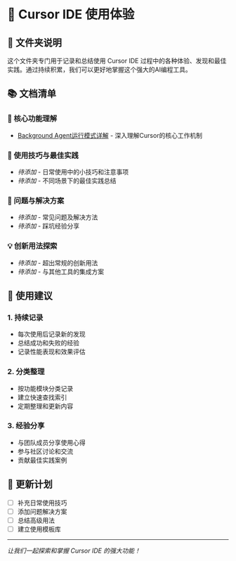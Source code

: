 # 🚀 Cursor IDE 使用体验

## 📁 文件夹说明

这个文件夹专门用于记录和总结使用 Cursor IDE 过程中的各种体验、发现和最佳实践。通过持续积累，我们可以更好地掌握这个强大的AI编程工具。

## 📚 文档清单

### 🔄 核心功能理解
- [Background Agent运行模式详解](./Background%20Agent运行模式详解.md) - 深入理解Cursor的核心工作机制

### 🎯 使用技巧与最佳实践
- *待添加* - 日常使用中的小技巧和注意事项
- *待添加* - 不同场景下的最佳实践总结

### 🚨 问题与解决方案
- *待添加* - 常见问题及解决方法
- *待添加* - 踩坑经验分享

### 💡 创新用法探索
- *待添加* - 超出常规的创新用法
- *待添加* - 与其他工具的集成方案

## 🎯 使用建议

### 1. 持续记录
- 每次使用后记录新的发现
- 总结成功和失败的经验
- 记录性能表现和效果评估

### 2. 分类整理
- 按功能模块分类记录
- 建立快速查找索引
- 定期整理和更新内容

### 3. 经验分享
- 与团队成员分享使用心得
- 参与社区讨论和交流
- 贡献最佳实践案例

## 🔄 更新计划

- [ ] 补充日常使用技巧
- [ ] 添加问题解决方案
- [ ] 总结高级用法
- [ ] 建立使用模板库

---

*让我们一起探索和掌握 Cursor IDE 的强大功能！*
